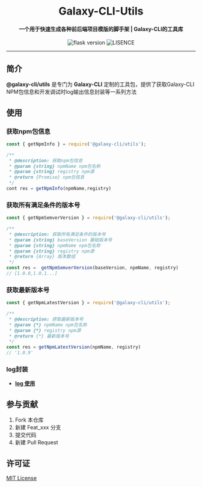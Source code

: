 <h1 align="center">
  <br>
  Galaxy-CLI-Utils
</h1>
<h4 align="center">一个用于快速生成各种前后端项目模版的脚手架 | Galaxy-CLI的工具库</h4>

<p align="center">
  <img src="https://img.shields.io/badge/Node-12.0.0-green" alt="flask version" data-canonical-src="https://img.shields.io/badge/Node-12.0.0-green" style="max-width:100%;">
  <img src="https://img.shields.io/badge/license-MIT-lightgrey" alt="LISENCE" data-canonical-src="https://img.shields.io/badge/license-MIT-lightgrey" style="max-width:100%;">
</p>

* * *

## 简介

 **@galaxy-cli/utils** 是专门为 **Galaxy-CLI** 定制的工具包，提供了获取Galaxy-CLI NPM包信息和开发调试时log输出信息封装等一系列方法
## 使用

###  获取npm包信息
```javascript
const { getNpmInfo } = require('@galaxy-cli/utils');

/**
 * @description: 获取npm包信息
 * @param {string} npmName npm包名称
 * @param {string} registry npm源
 * @return {Promise} npm包信息
 */
cont res = getNpmInfo(npmName,registry)
```

### 获取所有满足条件的版本号
```javascript
const { getNpmSemverVersion } = require('@galaxy-cli/utils');

/**
 * @description: 获取所有满足条件的版本号
 * @param {string} baseVersion 基础版本号
 * @param {string} npmName npm包名称
 * @param {string} registry npm源
 * @return {Array} 版本数组
 */
const res =  getNpmSemverVersion(baseVersion, npmName, registry)
// [1.0.0,1.0.1...]
```

### 获取最新版本号
```javascript
const { getNpmLatestVersion } = require('@galaxy-cli/utils');

/**
 * @description: 获取最新版本号
 * @param {*} npmName npm包名称
 * @param {*} registry npm源
 * @return {*} 最新版本号
 */
const res = getNpmLatestVersion(npmName, registry)
// '1.0.9'
```

### log封装

* [__log 使用__](./utils/log.js)

## 参与贡献

1.  Fork 本仓库
2.  新建 Feat_xxx 分支
3.  提交代码
4.  新建 Pull Request  

## 许可证

[MIT License](https://github.com/sankeyangshu/galaxy-cli/blob/master/LICENSE)
